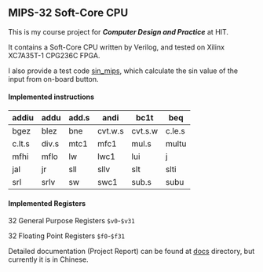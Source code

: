 ## MIPS-32 Soft-Core CPU

This is my course project for ***Computer Design and Practice*** at HIT.

It contains a Soft-Core CPU written by Verilog, and tested on Xilinx XC7A35T-1 CPG236C FPGA.

I also provide a test code [sin_mips](test/sin_mips.s), which calculate the sin value of the input from on-board button.

#### Implemented instructions

| addiu  | addu  | add.s | andi    | bc1t    | beq    |
| ------ | ----- | ----- | ------- | ------- | ------ |
| bgez   | blez  | bne   | cvt.w.s | cvt.s.w | c.le.s |
| c.lt.s | div.s | mtc1  | mfc1    | mul.s   | multu  |
| mfhi   | mflo  | lw    | lwc1    | lui     | j      |
| jal    | jr    | sll   | sllv    | slt     | slti   |
| srl    | srlv  | sw    | swc1    | sub.s   | subu   |

#### Implemented Registers

32 General Purpose Registers `$v0`-`$v31`

32 Floating Point Registers `$f0`-`$f31`

Detailed documentation (Project Report) can be found at [docs](docs) directory, but currently it is in Chinese.


